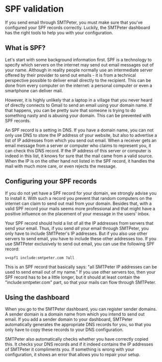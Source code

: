 # SPF validation

If you send email through SMTPeter, you must make sure that you've
configured your SPF records correctly. Luckily, the SMTPeter dashboard 
has the right tools to help you with your configuration.


## What is SPF?

Let's start with some background information first. SPF is a technology
to specify which servers on the internet may send out email messages
out of your name. Although in reality people normally use an intermediate 
server offered by their provider to send out emails - it is from a 
technical perspective possible to deliver email directly to the recipient.
This can be done from every computer on the internet: a personal computer 
or even a smartphone can deliver mail. 

However, it is highly unlikely that a laptop in a village that you 
never heard of directly connects to Gmail to send an email using your 
domain name. If that happens, you can be pretty sure that someone is 
trying to do something nasty and is abusing your domain. This can be
prevented with SPF records.

An SPF record is a setting in DNS. If you have a domain name, you can not
only use DNS to store the IP address of your website, but also to
advertise a list of IP addresses from which you send out email. When
a receiver gets an email message from a server or computer who claims
to represent you, it can check this DNS record. If the IP address of this
server or computer is indeed in this list, it knows for sure that the mail 
came from a valid source. When the IP is on the other hand not listed in 
the SPF record, it handles the mail with much more care, or even rejects
the message.


## Configuring your SPF records

If you do not yet have a SPF record for your domain, we strongly advise you 
to install it. With such a record you prevent that random computers on the 
internet can claim to send out mail from your domain. Besides that, with
a valid SPF record your mails seems more professional and that might have
a positive influence on the placement of your message in the users' inbox.

Your SPF record should hold a list of all the IP addresses from servers that
send your email. Thus, if you send *all* your email through SMTPeter,
you only have to include SMTPeter's IP addresses. But if you also use other
servers to send email, you have to include these other addresses too. If you 
use SMTPeter exclusively to send out email, you can use the following SPF record:

````
v=spf1 include:smtpeter.com ?all
````

This is an SPF record that basically says: "all SMTPeter IP addresses
can be used to send email out of my name." If you use other servers too, 
then your SPF record has to be a little longer, but it should at least contain
the "include:smtpeter.com" part, so that your mails can flow through 
SMTPeter.


## Using the dashboard 

When you go to the SMTPeter dashboard, you can register sender domains.
A sender domain is a domain name from which you intend to send out
email. If you add a sender domain to your dashboard, SMTPeter automatically
generates the appropriate DNS records for you, so that you only have to
copy these records to your DNS configuration.

SMTPeter also automatically checks whether you have correctly copied this. 
It checks your DNS records and if it indeed contains the IP addresses of 
SMTPeter it compliments you. If something is wrong with your configuration,
it shows an error that allows you to repair your setup.

